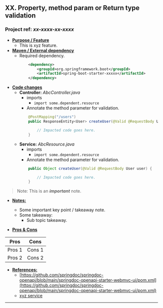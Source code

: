 ## XX. Property, method param or Return type validation
### Project ref: *xx-xxxx-xx-xxxx*
- **<ins>Purpose / Feature</ins>**
  - This is xyz feature.
- **<ins>Maven / External dependency</ins>**
  - Required dependency.
 	```xml
    	<dependency>
			<groupId>org.springframework.boot</groupId>
			<artifactId>spring-boot-starter-xxxxx</artifactId>
		</dependency>
- **<ins>Code changes</ins>**
  - **Controller:** *AbcController.java*
    - imports
      - `import some.dependent.resource`
    - Annotate the method parameter for validation.
	```java
		@PostMapping("/users")
		public ResponseEntity<User> createUser(@Valid @RequestBody User user) {

			// Impacted code goes here.
		}
	```
  - **Service:** *AbcResource.java*
    - imports
      - `import some.dependent.resource`
    - Annotate the method parameter for validation.
	```java
		public Object createUser(@Valid @RequestBody User user) {

			// Impacted code goes here.
		}
	```

> Note: This is an ***important*** note.

- **<ins>Notes:</ins>**
  - Some important key point / takeaway note.
  - Some takeaway:
    - Sub topic takeaway.

- **<ins>Pros & Cons</ins>**

| Pros | Cons |
| ---- | ---- |
| Pros 1 | Cons 1 |
| Pros 2 | Cons 2 |

- **<ins>References:</ins>**
  - [https://github.com/springdoc/springdoc-openapi/blob/main/springdoc-openapi-starter-webmvc-ui/pom.xml](https://github.com/springdoc/springdoc-openapi/blob/main/springdoc-openapi-starter-webmvc-ui/pom.xml)
  - [xyz service](http://website.com/some-resource-path)

---

